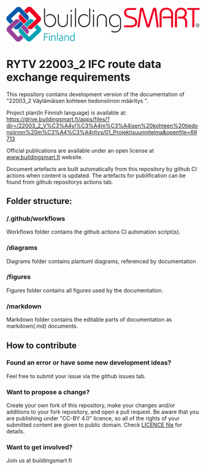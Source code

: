 ![Buildingsmart logo](/figures/logo.png "Buildingsmart logo")

# RYTV 22003_2 IFC route data exchange requirements 
This repository contains development version of the documentation of "22003_2 Väylämäisen kohteen tiedonsiirron määritys ". 

Project plan(In Finnish language) is available at: https://drive.buildingsmart.fi/apps/files/?dir=/22003_2_V%C3%A4yl%C3%A4m%C3%A4isen%20kohteen%20tiedonsiirron%20m%C3%A4%C3%A4ritys/01_Projektisuunnitelma&openfile=69713

Official publications are available under an open license at www.buildingsmart.fi website.

Document artefacts are built automatically from this repository by github CI actions when content is updated. The artefacts for publification can be found from github repositorys actions tab. 

## Folder structure:

### /.github/workflows
Workflows folder contains the github actions CI automation script(s).

### /diagrams
Diagrams folder contains plantuml diagrams, referenced by documentation

### /figures
Figures folder contains all figures used by the documentation.

### /markdown
Markdown folder contains the editable parts of documentation as markdown(.md) documents. 

## How to contribute

### Found an error or have some new development ideas?
Feel free to submit your issue via the github issues tab.

### Want to propose a change?
Create your own fork of this repository, make your changes and/or additions to your fork repository, and open a pull request. Be aware that you are publishing under "CC-BY 4.0" licence, so all of the rights of your submitted content are given to public domain. Check [LICENCE file](./LICENCE) for details.

### Want to get involved?
Join us at buildingsmart.fi


